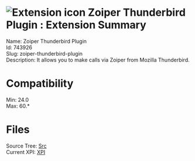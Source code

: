 # ![Extension icon](https://addons.thunderbird.net/user-media/addon_icons/743/743926-64.png?modified=1515595190) Zoiper Thunderbird Plugin : Extension Summary

Name: Zoiper Thunderbird Plugin  
Id: 743926  
Slug: zoiper-thunderbird-plugin  
Description: It allows you to make calls via Zoiper from Mozilla Thunderbird.
  

# Compatibility
Min: 24.0  
Max: 60.*  

# Files

Source Tree: [Src](C:/Dev/Thunderbird/ThunderKdB/xall/x60/743926-zoiper-thunderbird-plugin/src)  
Current XPI: [XPI](C:/Dev/Thunderbird/ThunderKdB/xall/x60/743926-zoiper-thunderbird-plugin/xpi)  



